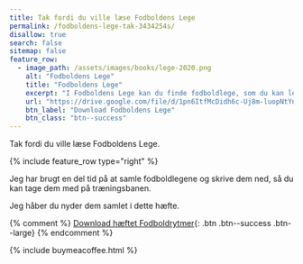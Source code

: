 ```yaml
---
title: Tak fordi du ville læse Fodboldens Lege
permalink: /fodboldens-lege-tak-3434254s/
disallow: true
search: false
sitemap: false
feature_row:
  - image_path: /assets/images/books/lege-2020.png
    alt: "Fodboldens Lege"
    title: "Fodboldens Lege"
    excerpt: "I Fodboldens Lege kan du finde fodboldlege, som du kan lege alene eller sammen med vennerne."
    url: "https://drive.google.com/file/d/1pn6ItfMcDidh6c-Uj8m-luopNtYnZisV/view?usp=sharing"
    btn_label: "Download Fodboldens Lege"
    btn_class: "btn--success"
---
```


Tak fordi du ville læse Fodboldens Lege.

{% include feature_row type="right" %}

Jeg har brugt en del tid på at samle fodboldlegene og skrive dem ned, så du kan tage dem med på træningsbanen. 

Jeg håber du nyder dem samlet i dette hæfte.

{% comment %}
[Download hæftet Fodboldrytmer](/assets/pdf/paid/fodboldrytmer-2005.pdf){: .btn .btn--success .btn--large}
{% endcomment %}

{% include buymeacoffee.html %}

